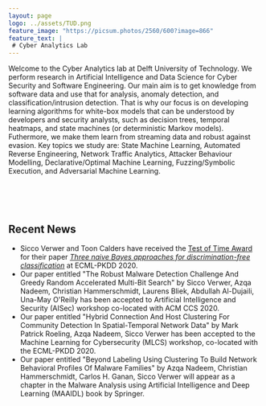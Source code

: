 ```yaml
---
layout: page
logo: ../assets/TUD.png
feature_image: "https://picsum.photos/2560/600?image=866"
feature_text: |
 # Cyber Analytics Lab
---
```


Welcome to the Cyber Analytics lab at Delft University of Technology. We perform research in Artificial Intelligence and Data Science for Cyber Security and Software Engineering. Our main aim is to get knowledge from software data and use that for analysis, anomaly detection, and classification/intrusion detection. That is why our focus is on developing learning algorithms for white-box models that can be understood by developers and security analysts, such as decision trees, temporal heatmaps, and state machines (or deterministic Markov models). Futhermore, we make them learn from streaming data and robust against evasion. Key topics we study are: State Machine Learning, Automated Reverse Engineering, Network Traffic Analytics, Attacker Behaviour Modelling, Declarative/Optimal Machine Learning, Fuzzing/Symbolic Execution, and Adversarial Machine Learning.

<br/><br/><br/>
## Recent News

- Sicco Verwer and Toon Calders have received the [Test of Time Award](https://www.tudelft.nl/en/2020/ewi/insy/cyber-security/test-of-time-award-for-cys-paper/) for their paper _[Three naive Bayes approaches for discrimination-free classification](https://link.springer.com/article/10.1007/s10618-010-0190-x)_ at ECML-PKDD 2020.
- Our paper entitled "The Robust Malware Detection Challenge And Greedy Random Accelerated Multi-Bit Search"
by Sicco Verwer, Azqa Nadeem, Christian Hammerschmidt, Laurens Bliek, Abdullah Al-Dujaili, Una-May O'Reilly
has been accepted to <a>Artificial Intelligence and Security (AISec)</a> workshop co-located with ACM CCS 2020.
- Our paper entitled "Hybrid Connection And Host Clustering For Community Detection In Spatial-Temporal Network Data"
by Mark Patrick Roeling, Azqa Nadeem, Sicco Verwer
has been accepted to the <a>Machine Learning for Cybersecurity (MLCS)</a> workshop, co-located with the ECML-PKDD 2020.
- Our paper entitled "Beyond Labeling Using Clustering To Build Network Behavioral Profiles Of Malware Families"
by Azqa Nadeem, Christian Hammerschmidt, Carlos H. Ganan, Sicco Verwer
will appear as a chapter in the <a>Malware Analysis using Artificial Intelligence and Deep Learning (MAAIDL)</a> book by Springer.
